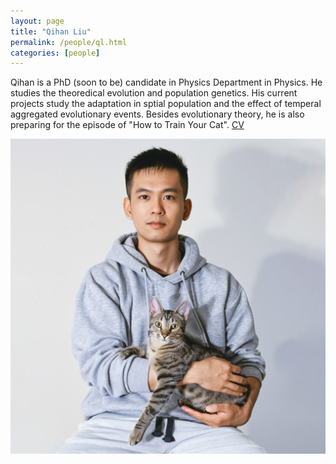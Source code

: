 ```yaml
---
layout: page
title: "Qihan Liu"
permalink: /people/ql.html
categories: [people]
---
```


Qihan is a PhD (soon to be) candidate in Physics Department in Physics. He studies the theoredical evolution and population genetics. 
His current projects study the adaptation in sptial population and the effect of temperal aggregated evolutionary events.
Besides evolutionary theory, he is also preparing for the episode of "How to Train Your Cat".
[CV](/people/cv_ql_old.pdf)

![Qihan Liu](/images/QihanL.jpg)